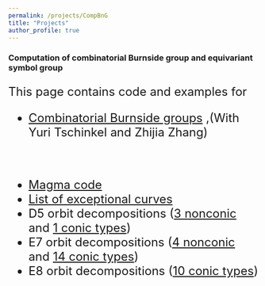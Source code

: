 ```yaml
---
permalink: /projects/CompBnG
title: "Projects"
author_profile: true
---
```


### Computation of combinatorial Burnside group and equivariant symbol group

<font size="5">

This page contains code and examples for  
<ul>
<li>
<a href="http://kaiqi-yang1994.github.io/files/bcn/bcn.pdf">Combinatorial Burnside groups</a> ,(With Yuri Tschinkel and Zhijia Zhang)
</ul>


<br>



<ul>
<li><a href="http://kaiqi-yang1994.github.io/files/bcn/BrutalBC.txt">Magma code</a></li>
<li><a href="http://www.cims.nyu.edu/~tschinke/papers/yuri/18h1dp/magma/list.html">List of exceptional curves</a></li>
<li> D5 orbit decompositions (<a href="http://www.cims.nyu.edu/~tschinke/papers/yuri/18h1dp/magma/d5-nonconic.html">3 nonconic</a>
and <a href="http://www.cims.nyu.edu/~tschinke/papers/yuri/18h1dp/magma/d5-conic.html">1 conic types</a>)</li>
<li>E7 orbit decompositions 
(<a href="http://www.cims.nyu.edu/~tschinke/papers/yuri/18h1dp/magma/e7-nonconic.html">4 nonconic</a> and 
<a href="http://www.cims.nyu.edu/~tschinke/papers/yuri/18h1dp/magma/e7-conic.html">14 conic types</a>)</li>
<li>E8 orbit decompositions (<a href="http://www.cims.nyu.edu/~tschinke/papers/yuri/18h1dp/magma/e8-conic.html">10 conic types</a>) </li>
</ul>

</font>

</body>






